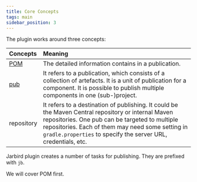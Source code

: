 ```yaml
---
title: Core Concepts
tags: main
sidebar_position: 3
---
```


The plugin works around three concepts:

| Concepts | Meaning |
|:-|:-|
| [POM](pom) | The detailed information contains in a publication. |
| [pub](pub) | It refers to a publication, which consists of a collection of artefacts. It is a unit of publication for a component. It is possible to publish multiple components in one (sub-)project.|
| repository | It refers to a destination of publishing. It could be the Maven Central repository or internal Maven repositories. One pub can be targeted to multiple repositories. Each of them may need some setting in `gradle.properties` to specify the server URL, credentials, etc.|

Jarbird plugin creates a number of tasks for publishing. They are prefixed
with `jb`.

We will cover POM first.

